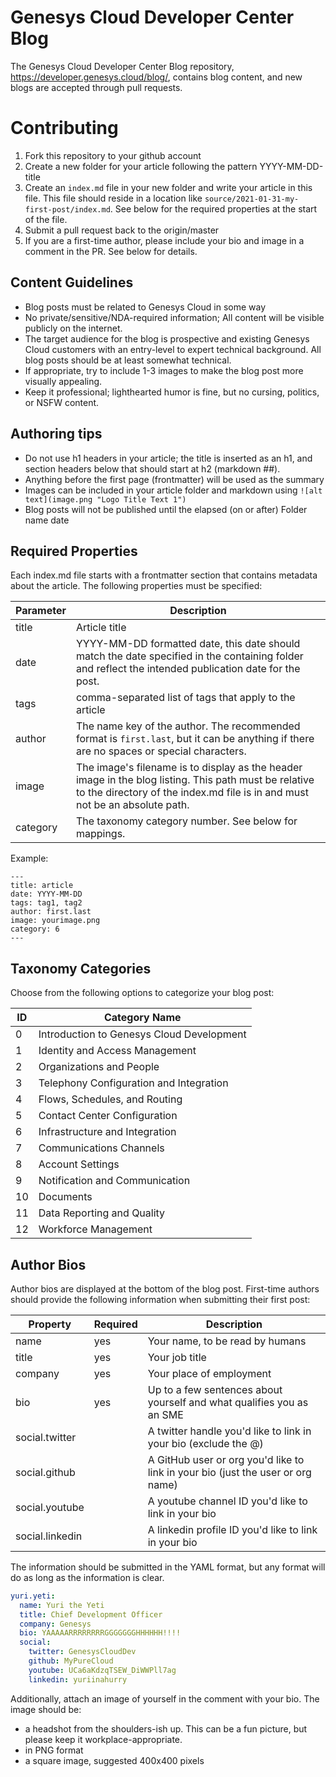 # Genesys Cloud Developer Center Blog

The Genesys Cloud Developer Center Blog repository, https://developer.genesys.cloud/blog/, contains blog content, and new blogs are accepted through pull requests.

# Contributing

1. Fork this repository to your github account
2. Create a new folder for your article following the pattern YYYY-MM-DD-title
3. Create an `index.md` file in your new folder and write your article in this file. This file should reside in a location like `source/2021-01-31-my-first-post/index.md`. See below for the required properties at the start of the file.
4. Submit a pull request back to the origin/master
  1. If you are a first-time author, please include your bio and image in a comment in the PR. See below for details.

## Content Guidelines

* Blog posts must be related to Genesys Cloud in some way
* No private/sensitive/NDA-required information; All content will be visible publicly on the internet.
* The target audience for the blog is prospective and existing Genesys Cloud customers with an entry-level to expert technical background. All blog posts should be at least somewhat technical.
* If appropriate, try to include 1-3 images to make the blog post more visually appealing.
* Keep it professional; lighthearted humor is fine, but no cursing, politics, or NSFW content.

## Authoring tips

* Do not use h1 headers in your article; the title is inserted as an h1, and section headers below that should start at h2 (markdown ##).
* Anything before the first page (frontmatter) will be used as the summary
* Images can be included in your article folder and markdown using `![alt text](image.png "Logo Title Text 1")`
* Blog posts will not be published until the elapsed (on or after)
Folder name date 

## Required Properties

Each index.md file starts with a frontmatter section that contains metadata about the article. The following properties must be specified:

| Parameter | Description |
| --------- | ----------- |
| title     | Article title |
| date      | YYYY-MM-DD formatted date, this date should match the date specified in the containing folder and reflect the intended publication date for the post. |
| tags      | comma-separated list of tags that apply to the article |
| author    | The name key of the author. The recommended format is `first.last`, but it can be anything if there are no spaces or special characters. |
| image     | The image's filename is to display as the header image in the blog listing. This path must be relative to the directory of the index.md file is in and must not be an absolute path. |
| category  | The taxonomy category number. See below for mappings. |

Example:

```
---
title: article
date: YYYY-MM-DD
tags: tag1, tag2
author: first.last
image: yourimage.png
category: 6
---
```

## Taxonomy Categories

Choose from the following options to categorize your blog post:

| ID | Category Name |
| --- | --- |
| 0 | Introduction to Genesys Cloud Development |
| 1 | Identity and Access Management |
| 2 | Organizations and People |
| 3 | Telephony Configuration and Integration |
| 4 | Flows, Schedules, and Routing |
| 5 | Contact Center Configuration |
| 6 | Infrastructure and Integration |
| 7 | Communications Channels |
| 8 | Account Settings |
| 9 | Notification and Communication |
| 10 | Documents |
| 11 | Data Reporting and Quality |
| 12 | Workforce Management |

## Author Bios

Author bios are displayed at the bottom of the blog post. First-time authors should provide the following information when submitting their first post:

| Property | Required | Description |
| --- | --- | --- |
| name      | yes | Your name, to be read by humans |
| title     | yes | Your job title |
| company   | yes | Your place of employment |
| bio       | yes | Up to a few sentences about yourself and what qualifies you as an SME |
| social.twitter   | | A twitter handle you'd like to link in your bio (exclude the @) |
| social.github   | | A GitHub user or org you'd like to link in your bio (just the user or org name) |
| social.youtube   | | A youtube channel ID you'd like to link in your bio |
| social.linkedin   | | A linkedin profile ID you'd like to link in your bio |

The information should be submitted in the YAML format, but any format will do as long as the information is clear.

```yaml
yuri.yeti:
  name: Yuri the Yeti
  title: Chief Development Officer
  company: Genesys
  bio: YAAAAARRRRRRRRGGGGGGGHHHHHH!!!!
  social:
    twitter: GenesysCloudDev
    github: MyPureCloud
    youtube: UCa6aKdzqTSEW_DiWWPll7ag
    linkedin: yuriinahurry
```

Additionally, attach an image of yourself in the comment with your bio. The image should be:

* a headshot from the shoulders-ish up. This can be a fun picture, but please keep it workplace-appropriate.
* in PNG format
* a square image, suggested 400x400 pixels


